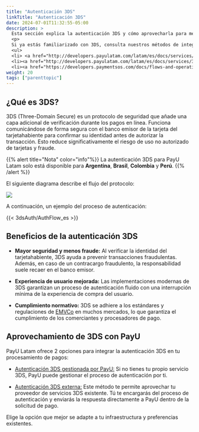 ```yaml
---
title: "Autenticación 3DS"
linkTitle: "Autenticación 3DS"
date: 2024-07-01T11:32:55-05:00
description: >
  Esta sección explica la autenticación 3DS y cómo aprovecharla para mejorar la seguridad en tu procesamiento de pagos con PayU.
  <p>
  Si ya estás familiarizado con 3DS, consulta nuestros métodos de integración:
  <ul>
  <li> <a href="http://developers.payulatam.com/latam/es/docs/services/3dsauthentication/payu-handled-3ds-authentication.html" target="_blank">Autenticación 3DS gestionada por PayU: </a> Deja que PayU gestione el proceso de autenticación por ti. 
  <li><a href="http://developers.payulatam.com/latam/es/docs/services/3dsauthentication/external-3ds-authentication.html" target="_blank">Autenticación 3DS externa: </a> Integra tu servicio 3DS existente con PayU.  
  <li><a href="https://developers.paymentsos.com/docs/flows-and-operations/three-d-secure-two.html" target="_blank">Autenticación 3DS de PayU HUB: </a> Si tu integración es por medio del PayU HUB.
weight: 20
tags: ["parenttopic"]
---
```


## ¿Qué es 3DS?

3DS (Three-Domain Secure) es un protocolo de seguridad que añade una capa adicional de verificación durante los pagos en línea. Funciona comunicándose de forma segura con el banco emisor de la tarjeta del tarjetahabiente para confirmar su identidad antes de autorizar la transacción. Esto reduce significativamente el riesgo de uso no autorizado de tarjetas y fraude.

{{% alert title="Nota" color="info"%}}
La autenticación 3DS para PayU Latam solo está disponible para **Argentina**, **Brasil**, **Colombia** y **Perú**.
{{% /alert %}}

El siguiente diagrama describe el flujo del protocolo:

![](/assets/3DS/3DS_FLOW_ES.png)

A continuación, un ejemplo del proceso de autenticación:

{{< 3dsAuth/AuthFlow_es >}}

## Beneficios de la autenticación 3DS

* **Mayor seguridad y menos fraude:** Al verificar la identidad del tarjetahabiente, 3DS ayuda a prevenir transacciones fraudulentas. Además, en caso de un contracargo fraudulento, la responsabilidad suele recaer en el banco emisor.

* **Experiencia de usuario mejorada:** Las implementaciones modernas de 3DS garantizan un proceso de autenticación fluido con una interrupción mínima de la experiencia de compra del usuario.

* **Cumplimiento normativo:** 3DS se adhiere a los estándares y regulaciones de <a href="https://www.emvco.com/emv-technologies/3d-secure/" target="_blank">EMVCo</a> en muchos mercados, lo que garantiza el cumplimiento de los comerciantes y procesadores de pago.

## Aprovechamiento de 3DS con PayU

PayU Latam ofrece 2 opciones para integrar la autenticación 3DS en tu procesamiento de pagos:

* <a href="http://developers.payulatam.com/latam/es/docs/services/3dsauthentication/payu-handled-3ds-authentication.html" target="_blank">Autenticación 3DS gestionada por PayU:</a> Si no tienes tu propio servicio 3DS, PayU puede gestionar el proceso de autenticación por ti.

* <a href="http://developers.payulatam.com/latam/es/docs/services/3dsauthentication/external-3ds-authentication.html" target="_blank">Autenticación 3DS externa:</a> Este método te permite aprovechar tu proveedor de servicios 3DS existente. Tú te encargarás del proceso de autenticación y enviarás la respuesta directamente a PayU dentro de la solicitud de pago.

Elige la opción que mejor se adapte a tu infraestructura y preferencias existentes.
